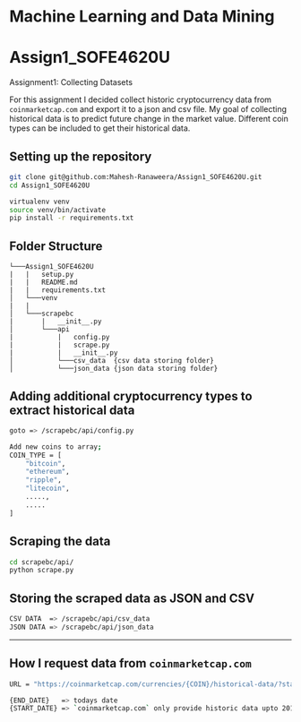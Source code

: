 # Machine Learning and Data Mining
# Assign1_SOFE4620U
Assignment1: Collecting Datasets 

For this assignment I decided collect historic cryptocurrency data from `coinmarketcap.com` and export 
it to a json and csv file. My goal of collecting historical data is to predict future change in the market 
value. Different coin types can be included to get their historical data. 

## Setting up the repository
```sh
git clone git@github.com:Mahesh-Ranaweera/Assign1_SOFE4620U.git
cd Assign1_SOFE4620U

virtualenv venv
source venv/bin/activate
pip install -r requirements.txt
```

## Folder Structure
```
└───Assign1_SOFE4620U
|   |   setup.py
|   |   README.md
|   |   requirements.txt
│   └───venv
|   |
│   └───scrapebc
|       |   __init__.py
│       └───api
|           |   config.py
|           |   scrape.py
|           |   __init__.py
│           └───csv_data  {csv data storing folder}
│           └───json_data {json data storing folder}
```

## Adding additional cryptocurrency types to extract historical data
```sh
goto => /scrapebc/api/config.py

Add new coins to array;
COIN_TYPE = [
    "bitcoin",
    "ethereum",
    "ripple",
    "litecoin",
    .....,
    .....
]
```

## Scraping the data
```sh
cd scrapebc/api/
python scrape.py
```

## Storing the scraped data as JSON and CSV
```sh
CSV DATA  => /scrapebc/api/csv_data 
JSON DATA => /scrapebc/api/json_data
```

---

## How I request data from `coinmarketcap.com`
```sh
URL = "https://coinmarketcap.com/currencies/{COIN}/historical-data/?start={START_DATE}&end={END_DATE}"

{END_DATE}   => todays date
{START_DATE} => `coinmarketcap.com` only provide historic data upto 2013-04-28
```


